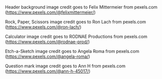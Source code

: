 Header background image credit goes to Felix Mittermeier from pexels.com (https://www.pexels.com/@felixmittermeier/)

Rock, Paper, Scissors image credit goes to Ron Lach from pexels.com (https://www.pexels.com/@ron-lach/)

Calculator image credit goes to RODNAE Productions from pexels.com (https://www.pexels.com/@rodnae-prod/)

Etch-a-Sketch image credit goes to Angela Roma from pexels.com (https://www.pexels.com/@angela-roma/)

Question mark image credit goes to Ann H from pexels.com (https://www.pexels.com/@ann-h-45017/)